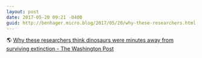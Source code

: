 ```yaml
---
layout: post
date: 2017-05-20 09:21 -0400
guid: http://benhager.micro.blog/2017/05/20/why-these-researchers.html
---
```

🌎 [Why these researchers think dinosaurs were minutes away from surviving extinction - The Washington Post](https://www.washingtonpost.com/news/speaking-of-science/wp/2017/05/18/why-these-researchers-think-dinosaurs-were-minutes-away-from-surviving-extinction/)
